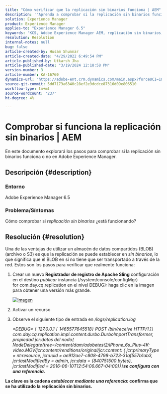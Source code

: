 ```yaml
---
title: "Cómo verificar que la replicación sin binarios funciona | AEM"
description: '"Aprenda a comprobar si la replicación sin binarios funciona o no en Adobe Experience Manager".'
solution: Experience Manager
product: Experience Manager
applies-to: "Experience Manager 6.5"
keywords: "KCS, Adobe Experience Manager AEM, replicación sin binarios,"
resolution: Resolution
internal-notes: null
bug: false
article-created-by: Husam Shunnar
article-created-date: "4/29/2022 6:49:54 PM"
article-published-by: Utkarsh Jha
article-published-date: "3/19/2024 12:18:58 PM"
version-number: 3
article-number: KA-16760
dynamics-url: "https://adobe-ent.crm.dynamics.com/main.aspx?forceUCI=1&pagetype=entityrecord&etn=knowledgearticle&id=5df78e22-edc7-ec11-a7b6-0022480a1d64"
source-git-commit: 5dd7173a6340c28ef2e9dcdce87316d09e806510
workflow-type: tm+mt
source-wordcount: '237'
ht-degree: 4%

---
```


# Comprobar si funciona la replicación sin binarios | AEM


En este documento explorará los pasos para comprobar si la replicación sin binarios funciona o no en Adobe Experience Manager.

## Descripción {#description}


### <b>Entorno</b>

Adobe Experience Manager 6.5



### <b>Problema/Síntomas</b>

Cómo comprobar si *replicación sin binarios* ¿está funcionando?


## Resolución {#resolution}


Una de las ventajas de utilizar un almacén de datos compartidos (BLOB) (archivo o S3) es que la replicación se puede establecer en *sin binarios*, lo que significa que el BLOB en sí no tiene que ser transportado a través de la red. Estos son los pasos para verificar que realmente funciona:

1. Crear un nuevo <b>Registrador de registro de Apache Sling</b> configuración en el destino *publicar* instancia (/system/console/configMgr) for com.day.cq.replication en el nivel DEBUG): haga clic en la imagen para obtener una versión más grande.<br>

   [![imagen](https://64.media.tumblr.com/7399cc8fc96a1bb17456e9aff2af2999/tumblr_inline_p9j3kgHl8K1r414c2_500.png)](https://href.li/?http://jayan.kandathil.ca/CQ-OPS/aem62/LoggingLogger-Replication.png)
2. Activar un recurso


3. Observe el siguiente tipo de entrada en */logs/replication.log*

   *\*DEBUG\* `[` 127.0.0.1 `[` 1465577645518`]`  POST /bin/receive HTTP/1.1`]`  com.day.cq.replication.impl.content.durbo.DurboImportTransformer, propiedad jcr:datos del nodo`[` NodeDelegate{tree=/content/dam/adobetest2/iPhone_6s_Plus-4K-video.MOV/jcr:content/renditions/original/jcr:content: { jcr:primaryType = nt:resource, jcr:uuid = ae912ae7-c808-4798-b723-31af557b1ab3, jcr:lastModifiedBy = admin, jcr:data = {840751500 bytes}, jcr:lastModified = 2016-06-10T12:54:06.667-04:00}}`]`<b>se configura con una referencia.*


La clave es la cadena *establecer mediante una referencia*: confirma que se ha utilizado la replicación sin binarios.


